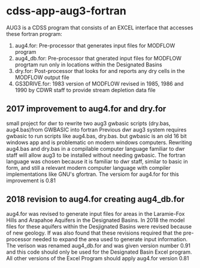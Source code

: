 # cdss-app-aug3-fortran
AUG3 is a CDSS program that consists of an EXCEL interface that accesses these fortran program:
1. aug4.for:  Pre-processor that generates input files for MODFLOW program
1. aug4_db.for:  Pre-processor that gnerated input files for MODFLOW progrtam run only in locations within the Designated Basins 
1. dry.for: Post-processor that looks for and reports any dry cells in the MODFLOW output file
1. GS3DRIVE.for: 1983 version of MODFLOW revised in 1985, 1986 and 1990 by CDWR staff to provide stream depletion data file

## 2017 improvement to aug4.for and dry.for
small project for dwr to rewrite two aug3 gwbasic scripts (dry.bas, aug4.bas)from GWBASIC into fortran Previous dwr aug3 system requires gwbasic to run scripts like aug4.bas, dry.bas.  but gwbasic is an old 16 bit windows app and is problematic on modern windows computers.  Rewriting aug4.bas and dry.bas in a compilable computer language familiar to dwr staff will allow aug3 to be installed without needing gwbasic.  The fortran language was chosen because it is familiar to dwr staff, similar to basic in form, and still a relevant modern computer language with compiler implementations like GNU's gfortran. The versiom for aug4.for for this improvement is 0.81

## 2018 revision to aug4.for creating aug4_db.for
aug4.for was revised to generate input files for areas in the Laramie-Fox Hills and Arapahoe Aquifers in the Designated Basins.  In 2018 the model files for these aquifers within the Desjignated Basins were revised because of new geology.  If was also found that these revisions required that the pre-processor needed to expand the area used to generate input information. The verison was renamed aug4_db.for and was given version number 0.91 and this code should only be used for the Designated Basin Excel program. All other versions of the Excel Program should apply aug4.for version 0.81

